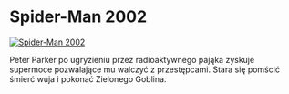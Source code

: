 Spider-Man 2002 
=============
[![Spider-Man 2002 ](http://vidos.pl/images/player.gif)](http://vidos.pl/spider-man-2002)

 Peter Parker po ugryzieniu przez radioaktywnego pająka zyskuje supermoce pozwalające mu walczyć z przestępcami. Stara się pomścić śmierć wuja i pokonać Zielonego Goblina.
